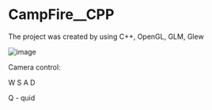 # CampFire__CPP
The project was created by using C++, OpenGL, GLM, Glew

![image](https://user-images.githubusercontent.com/98537597/207142702-297291e0-c327-43bd-8860-0ec2a75816dc.png)

Camera control:

W S A D

Q - quid
